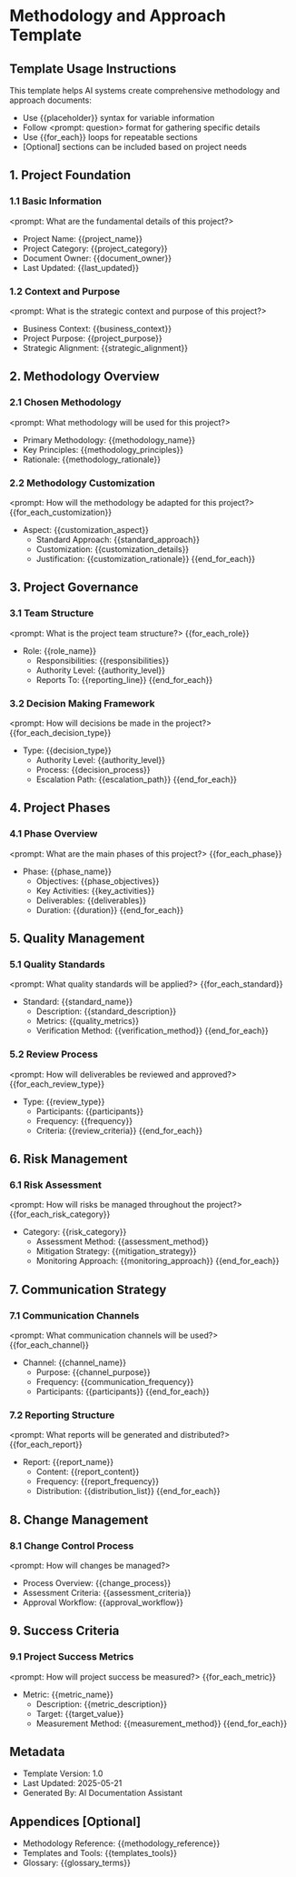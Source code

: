 # Methodology and Approach Template

## Template Usage Instructions

This template helps AI systems create comprehensive methodology and approach documents:
- Use {{placeholder}} syntax for variable information
- Follow <prompt: question> format for gathering specific details
- Use {{for_each}} loops for repeatable sections
- [Optional] sections can be included based on project needs

## 1. Project Foundation

### 1.1 Basic Information
<prompt: What are the fundamental details of this project?>
- Project Name: {{project_name}}
- Project Category: {{project_category}}
- Document Owner: {{document_owner}}
- Last Updated: {{last_updated}}

### 1.2 Context and Purpose
<prompt: What is the strategic context and purpose of this project?>
- Business Context: {{business_context}}
- Project Purpose: {{project_purpose}}
- Strategic Alignment: {{strategic_alignment}}

## 2. Methodology Overview

### 2.1 Chosen Methodology
<prompt: What methodology will be used for this project?>
- Primary Methodology: {{methodology_name}}
- Key Principles: {{methodology_principles}}
- Rationale: {{methodology_rationale}}

### 2.2 Methodology Customization
<prompt: How will the methodology be adapted for this project?>
{{for_each_customization}}
- Aspect: {{customization_aspect}}
  - Standard Approach: {{standard_approach}}
  - Customization: {{customization_details}}
  - Justification: {{customization_rationale}}
{{end_for_each}}

## 3. Project Governance

### 3.1 Team Structure
<prompt: What is the project team structure?>
{{for_each_role}}
- Role: {{role_name}}
  - Responsibilities: {{responsibilities}}
  - Authority Level: {{authority_level}}
  - Reports To: {{reporting_line}}
{{end_for_each}}

### 3.2 Decision Making Framework
<prompt: How will decisions be made in the project?>
{{for_each_decision_type}}
- Type: {{decision_type}}
  - Authority Level: {{authority_level}}
  - Process: {{decision_process}}
  - Escalation Path: {{escalation_path}}
{{end_for_each}}

## 4. Project Phases

### 4.1 Phase Overview
<prompt: What are the main phases of this project?>
{{for_each_phase}}
- Phase: {{phase_name}}
  - Objectives: {{phase_objectives}}
  - Key Activities: {{key_activities}}
  - Deliverables: {{deliverables}}
  - Duration: {{duration}}
{{end_for_each}}

## 5. Quality Management

### 5.1 Quality Standards
<prompt: What quality standards will be applied?>
{{for_each_standard}}
- Standard: {{standard_name}}
  - Description: {{standard_description}}
  - Metrics: {{quality_metrics}}
  - Verification Method: {{verification_method}}
{{end_for_each}}

### 5.2 Review Process
<prompt: How will deliverables be reviewed and approved?>
{{for_each_review_type}}
- Type: {{review_type}}
  - Participants: {{participants}}
  - Frequency: {{frequency}}
  - Criteria: {{review_criteria}}
{{end_for_each}}

## 6. Risk Management

### 6.1 Risk Assessment
<prompt: How will risks be managed throughout the project?>
{{for_each_risk_category}}
- Category: {{risk_category}}
  - Assessment Method: {{assessment_method}}
  - Mitigation Strategy: {{mitigation_strategy}}
  - Monitoring Approach: {{monitoring_approach}}
{{end_for_each}}

## 7. Communication Strategy

### 7.1 Communication Channels
<prompt: What communication channels will be used?>
{{for_each_channel}}
- Channel: {{channel_name}}
  - Purpose: {{channel_purpose}}
  - Frequency: {{communication_frequency}}
  - Participants: {{participants}}
{{end_for_each}}

### 7.2 Reporting Structure
<prompt: What reports will be generated and distributed?>
{{for_each_report}}
- Report: {{report_name}}
  - Content: {{report_content}}
  - Frequency: {{report_frequency}}
  - Distribution: {{distribution_list}}
{{end_for_each}}

## 8. Change Management

### 8.1 Change Control Process
<prompt: How will changes be managed?>
- Process Overview: {{change_process}}
- Assessment Criteria: {{assessment_criteria}}
- Approval Workflow: {{approval_workflow}}

## 9. Success Criteria

### 9.1 Project Success Metrics
<prompt: How will project success be measured?>
{{for_each_metric}}
- Metric: {{metric_name}}
  - Description: {{metric_description}}
  - Target: {{target_value}}
  - Measurement Method: {{measurement_method}}
{{end_for_each}}

## Metadata
- Template Version: 1.0
- Last Updated: 2025-05-21
- Generated By: AI Documentation Assistant

## Appendices [Optional]
- Methodology Reference: {{methodology_reference}}
- Templates and Tools: {{templates_tools}}
- Glossary: {{glossary_terms}}
